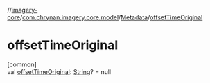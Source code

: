 //[imagery-core](../../../index.md)/[com.chrynan.imagery.core.model](../index.md)/[Metadata](index.md)/[offsetTimeOriginal](offset-time-original.md)

# offsetTimeOriginal

[common]\
val [offsetTimeOriginal](offset-time-original.md): [String](https://kotlinlang.org/api/latest/jvm/stdlib/kotlin/-string/index.html)? = null
